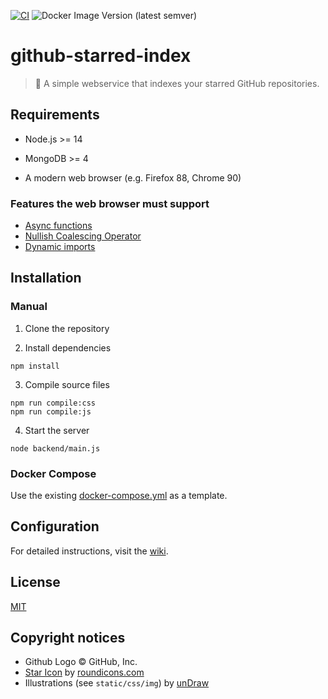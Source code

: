 [![CI](https://github.com/axelrindle/github-starred-index/actions/workflows/ci.yml/badge.svg)](https://github.com/axelrindle/github-starred-index/actions/workflows/ci.yml)
![Docker Image Version (latest semver)](https://img.shields.io/docker/v/axelrindle/github-starred-index?logo=docker)

# github-starred-index

> :stars: A simple webservice that indexes your starred GitHub repositories.

## Requirements

- Node.js >= 14

- MongoDB >= 4

- A modern web browser (e.g. Firefox 88, Chrome 90)

### Features the web browser must support

- [Async functions](https://caniuse.com/async-functions)
- [Nullish Coalescing Operator](https://caniuse.com/mdn-javascript_operators_nullish_coalescing)
- [Dynamic imports](https://caniuse.com/es6-module-dynamic-import)

## Installation

### Manual

1. Clone the repository

2. Install dependencies

```shell
npm install
```

3. Compile source files

```shell
npm run compile:css
npm run compile:js
```

4. Start the server

```shell
node backend/main.js
```

### Docker Compose

Use the existing [docker-compose.yml](docker-compose.yml) as a template.

## Configuration

For detailed instructions, visit the [wiki](https://github.com/axelrindle/github-starred-index/wiki).

## License

[MIT](LICENSE)

## Copyright notices

- Github Logo &copy; GitHub, Inc.
- [Star Icon](https://www.iconfinder.com/icons/1679614/bright_christmas_decorate_decoration_favourite_light_star_icon) by [roundicons.com](https://roundicons.com/)
- Illustrations (see `static/css/img`) by [unDraw](https://undraw.co/)
